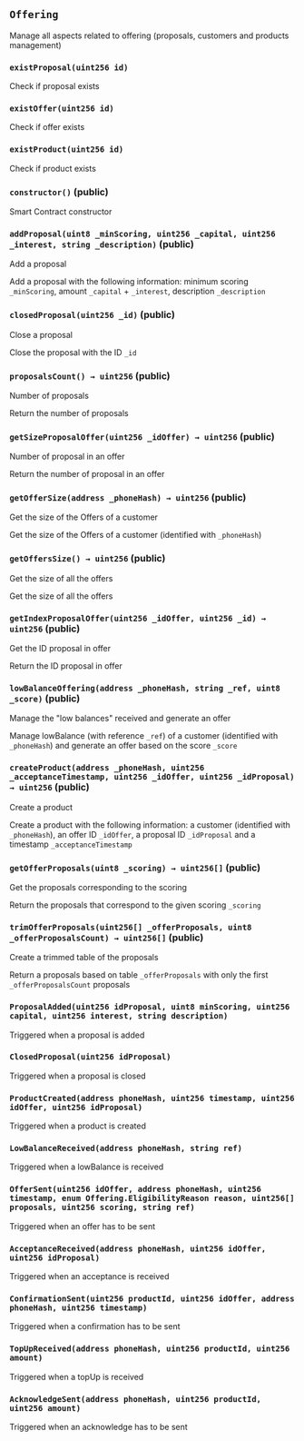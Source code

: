 ## `Offering`

Manage all aspects related to offering (proposals, customers and products management)




### `existProposal(uint256 id)`



Check if proposal exists

### `existOffer(uint256 id)`



Check if offer exists

### `existProduct(uint256 id)`



Check if product exists


### `constructor()` (public)



Smart Contract constructor

### `addProposal(uint8 _minScoring, uint256 _capital, uint256 _interest, string _description)` (public)

Add a proposal


Add a proposal with the following information: minimum scoring `_minScoring`, amount `_capital` + `_interest`, description `_description`

### `closedProposal(uint256 _id)` (public)

Close a proposal


Close the proposal with the ID `_id`

### `proposalsCount() → uint256` (public)

Number of proposals


Return the number of proposals

### `getSizeProposalOffer(uint256 _idOffer) → uint256` (public)

Number of proposal in an offer


Return the number of proposal in an offer

### `getOfferSize(address _phoneHash) → uint256` (public)

Get the size of the Offers of a customer


Get the size of the Offers of a customer (identified with `_phoneHash`)

### `getOffersSize() → uint256` (public)

Get the size of all the offers


Get the size of all the offers

### `getIndexProposalOffer(uint256 _idOffer, uint256 _id) → uint256` (public)

Get the ID proposal in offer


Return the ID proposal in offer

### `lowBalanceOffering(address _phoneHash, string _ref, uint8 _score)` (public)

Manage the "low balances" received and generate an offer


Manage lowBalance (with reference `_ref`) of a customer (identified with `_phoneHash`) and generate an offer based on the score `_score`

### `createProduct(address _phoneHash, uint256 _acceptanceTimestamp, uint256 _idOffer, uint256 _idProposal) → uint256` (public)

Create a product


Create a product with the following information: a customer (identified with `_phoneHash`), an offer ID `_idOffer`, a proposal ID `_idProposal` and a timestamp `_acceptanceTimestamp`

### `getOfferProposals(uint8 _scoring) → uint256[]` (public)

Get the proposals corresponding to the scoring


Return the proposals that correspond to the given scoring `_scoring`

### `trimOfferProposals(uint256[] _offerProposals, uint8 _offerProposalsCount) → uint256[]` (public)

Create a trimmed table of the proposals


Return a proposals based on table `_offerProposals` with only the first `_offerProposalsCount` proposals


### `ProposalAdded(uint256 idProposal, uint8 minScoring, uint256 capital, uint256 interest, string description)`



Triggered when a proposal is added

### `ClosedProposal(uint256 idProposal)`



Triggered when a proposal is closed

### `ProductCreated(address phoneHash, uint256 timestamp, uint256 idOffer, uint256 idProposal)`



Triggered when a product is created

### `LowBalanceReceived(address phoneHash, string ref)`



Triggered when a lowBalance is received

### `OfferSent(uint256 idOffer, address phoneHash, uint256 timestamp, enum Offering.EligibilityReason reason, uint256[] proposals, uint256 scoring, string ref)`



Triggered when an offer has to be sent

### `AcceptanceReceived(address phoneHash, uint256 idOffer, uint256 idProposal)`



Triggered when an acceptance is received

### `ConfirmationSent(uint256 productId, uint256 idOffer, address phoneHash, uint256 timestamp)`



Triggered when a confirmation has to be sent

### `TopUpReceived(address phoneHash, uint256 productId, uint256 amount)`



Triggered when a topUp is received

### `AcknowledgeSent(address phoneHash, uint256 productId, uint256 amount)`



Triggered when an acknowledge has to be sent

